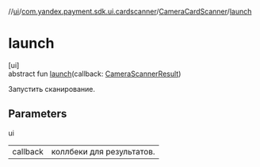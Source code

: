 //[ui](../../../index.md)/[com.yandex.payment.sdk.ui.cardscanner](../index.md)/[CameraCardScanner](index.md)/[launch](launch.md)

# launch

[ui]\
abstract fun [launch](launch.md)(callback: [CameraScannerResult](../-camera-scanner-result/index.md))

Запустить сканирование.

## Parameters

ui

| | |
|---|---|
| callback | коллбеки для результатов. |
